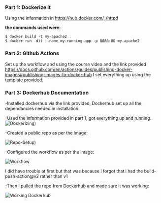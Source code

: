 ### Part 1: Dockerize it

Using the information in https://hub.docker.com/_/httpd 

**the commands used were:** 

```
$ docker build -t my-apache2 .
$ docker run -dit --name my-running-app -p 8080:80 my-apache2
```

### Part 2: Github Actions

Set up the workflow and using the course video and the link provided
https://docs.github.com/en/actions/guides/publishing-docker-images#publishing-images-to-docker-hub
I set everything up using the template provided.

### Part 3: Dockerhub Documentation

-Installed dockerhub via the link provided, Dockerhub set up all the dependancies needed in installation.

-Used the information provided in part 1, got everything up and running.
![Dockerizing)](https://user-images.githubusercontent.com/77791957/116328600-61f0bf80-a797-11eb-81f1-0a7a5f044619.png)

-Created a public repo as per the image: 

![Repo-Setup)](https://user-images.githubusercontent.com/77791957/116328598-6026fc00-a797-11eb-8952-651133884c02.png)

-Configured the workflow as per the image:

![Workflow](https://user-images.githubusercontent.com/77791957/116328543-3ff73d00-a797-11eb-82e0-d3363baf0c6c.png)

I did have trouble at first but that was because I forgot that i had the build-push-action@v2 rather than v1

-Then I pulled the repo from Dockerhub and made sure it was working:

![Working Dockerhub](https://user-images.githubusercontent.com/77791957/116328617-6917cd80-a797-11eb-92f9-3803bd18b54d.png)
